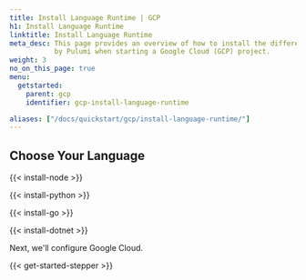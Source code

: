 ```yaml
---
title: Install Language Runtime | GCP
h1: Install Language Runtime
linktitle: Install Language Runtime
meta_desc: This page provides an overview of how to install the different languages supported
           by Pulumi when starting a Google Cloud (GCP) project.
weight: 3
no_on_this_page: true
menu:
  getstarted:
    parent: gcp
    identifier: gcp-install-language-runtime

aliases: ["/docs/quickstart/gcp/install-language-runtime/"]
---
```


## Choose Your Language




{{< install-node >}}



{{< install-python >}}



{{< install-go >}}



{{< install-dotnet >}}


Next, we'll configure Google Cloud.

{{< get-started-stepper >}}
